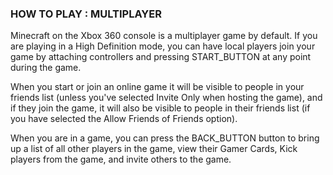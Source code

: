 ### HOW TO PLAY : MULTIPLAYER

Minecraft on the Xbox 360 console is a multiplayer game by default. If you are playing in a High Definition mode, you can have local players join your game by attaching controllers and pressing START_BUTTON at any point during the game.

When you start or join an online game it will be visible to people in your friends list (unless you've selected Invite Only when hosting the game), and if they join the game, it will also be visible to people in their friends list (if you have selected the Allow Friends of Friends option).

When you are in a game, you can press the BACK_BUTTON button to bring up a list of all other players in the game, view their Gamer Cards, Kick players from the game, and invite others to the game.